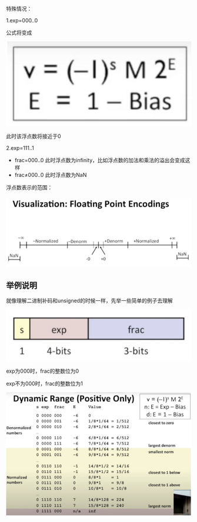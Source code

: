 特殊情况：

1.exp=000..0

公式将变成

![image-20230104232452692](image/image-20230104232452692.png)

此时该浮点数将接近于0

2.exp=111..1

- frac=000..0  此时浮点数为infinity，比如浮点数的加法和乘法的溢出会变成这样
- frac≠000..0 此时浮点数为NaN

浮点数表示的范围：

![image-20230104232516832](image/image-20230104232516832.png)

## 举例说明

就像理解二进制补码和unsigned的时候一样，先举一些简单的例子去理解

![image-20230104232534582](image/image-20230104232534582.png)

exp为000时，frac的整数位为0

exp不为000时，frac的整数位为1

![image-20230104232549106](image/image-20230104232549106.png)